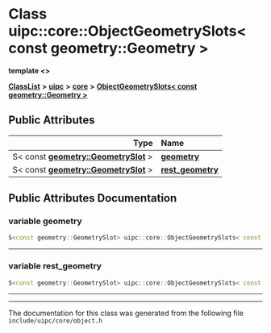 

# Class uipc::core::ObjectGeometrySlots&lt; const geometry::Geometry &gt;

**template &lt;&gt;**



[**ClassList**](annotated.md) **>** [**uipc**](namespaceuipc.md) **>** [**core**](namespaceuipc_1_1core.md) **>** [**ObjectGeometrySlots&lt; const geometry::Geometry &gt;**](classuipc_1_1core_1_1_object_geometry_slots_3_01const_01geometry_1_1_geometry_01_4.md)


























## Public Attributes

| Type | Name |
| ---: | :--- |
|  S&lt; const [**geometry::GeometrySlot**](classuipc_1_1geometry_1_1_geometry_slot.md) &gt; | [**geometry**](#variable-geometry)  <br> |
|  S&lt; const [**geometry::GeometrySlot**](classuipc_1_1geometry_1_1_geometry_slot.md) &gt; | [**rest\_geometry**](#variable-rest_geometry)  <br> |












































## Public Attributes Documentation




### variable geometry 

```C++
S<const geometry::GeometrySlot> uipc::core::ObjectGeometrySlots< const geometry::Geometry >::geometry;
```




<hr>



### variable rest\_geometry 

```C++
S<const geometry::GeometrySlot> uipc::core::ObjectGeometrySlots< const geometry::Geometry >::rest_geometry;
```




<hr>

------------------------------
The documentation for this class was generated from the following file `include/uipc/core/object.h`

